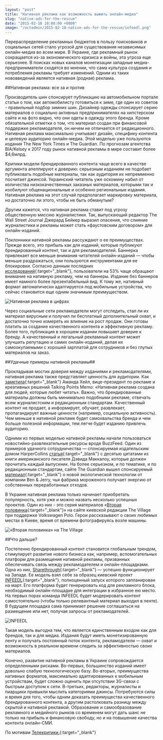 ```yaml
---
layout: "post"
title: "Нативная реклама как возможность выжить онлайн-медиа"
slug: "native-ads-for-the-rescue"
date: "2015-02-10 10:00:00 +0000"
image: "/octodmin/2015-02-10-native-ads-for-the-rescue/infeedl.png"
---
```


Перераспределение рекламных бюджетов в пользу поисковиков и социальных сетей стало угрозой для существования независимых онлайн-медиа во всем мире. В Украине, где рекламный рынок сокращается из-за экономического кризиса и войны, эта угроза еще серьезнее. В поисках новых каналов монетизации западные медиа-предприниматели сходятся во мнении, что сама культура создания и потребления рекламы требует изменений. Одним из таких нововведений является нативная (родная) реклама.

##Нативная реклама: все за и против

Производитель шин спонсирует публикацию на автомобильном портале статьи о том, как автомобилисту готовиться к зиме, где один из советов - правильный подбор зимних шин. Дизайнер одежды спонсирует серию материалов о социально активных предпринимателях на хипстерском сайте и на фото видно, что они одеты в одежду этого бренда. Кроме обязательной отметки о том, что материал создан при финансовой поддержке рекламодателя, он ничем не отличается от редакционного. Нативная реклама максимально учитывает дизайн, специфику контента и целевую аудиторию онлайн-медиа. Этой моделью уже пользуются издания The New York Times и The Guardian. По прогнозам агентства BIA/Kelsey к 2017 году рынок нативной рекламы в мире составит более $4,6млрд.

Критики модели брендированного контента чаще всего в качестве аргумента апеллируют к доверию: серьезным изданиям не подобает публиковать подобные материалы, так как аудитория их непремменно посчитает джинсой. Украинский читатель уже оскомину набил от количества низкокачественных заказных материалов, которыми так и изобилуют общенациональные и особенно региональные издания. Нативная реклама на этот случай предполагает маркировку материала, но достаточно ли этого, чтобы не быть обманутым?

Другим кажется, что нативная реклама ставит под угрозу общественную миссию журналистики. Так, выпускающий редактор The Wall Street Journal Джерард Бейкер выразил опасения, что слияние журналистики и рекламы может стать «фаустовским договором» для онлайн-изданий.

Поклонники нативной рекламы рассуждают о ее преимуществах. Прежде всего, это прибыль как для изданий, которые публикуют брендированный контент, так и для рекламодателей. Баннерка привлекает все меньше внимания читателей онлайн-изданий — чтобы меньше раздражаться, они пользуются инструментами для ее блокировки. Согласно данным последних [исследований](https://www.sharethrough.com/2013/05/infographic-native-advertising-effectiveness-study-by-ipg-media-labs/){:target="_blank"}, пользователи на 53% чаще обращают внимание на нативную рекламу, чем на баннеры.
Издание без баннеров имеет намного более презентабельный вид. К тому же, нативный формат автоматически адаптируется под мобильные устройства, что сейчас становится еще одним значимым преимуществом.

![Нативная реклама в цифрах](/octodmin/2015-02-10-native-ads-for-the-rescue/info.png)

Через социальные сети рекламодатели могут отследить, стал ли их материал вирусным и получил ли бесплатный дополнительный охват,  и достаточно точно измерять их влияние на рост продаж.  Они готовы платить за создание качественного контента и эффективную рекламу. Более того, публикация в хорошем издании повышает доверие к бренду. А качественный и легальный рекламный контент может улучшить репутацию и самих онлайн-изданий, делая их самоокупаемыми с хорошей зарплатой для сотрудников и без глупых материалов на заказ.

##Удачные примеры нативной рекламы##

Прокладывая мостик доверия между изданиями и рекламодателями, нативная реклама также представляет ценность для аудитории. Как [заметила](http://www.niemanlab.org/2014/12/native-helps-pay-for-the-news/){:target="_blank"} Аманда Хейл, вице-президент по рекламе и креативных решений Talking Points Memo: «Нативная реклама создана для людей, которые любят читать». Важно, что брендированные материалы должны быть минимально подобными рекламе, отвечать всем журналистским и редакционным стандартам. Качественный контент не продает, а информирует, обучает, развлекает, пропагандирует важные ценности (например, социальную активность). Чем меньше в нативной рекламе будет самохвальства бренда и чем больше полезной информации, тем легче будет изданию привлечь аудиторию.

Одними из первых моделью нативной рекламы начали пользоваться новостийно-развлекательные ресурсы вроде BuzzFeed. Один из примеров удачного сотрудничества — спонсируемая издательским домом HarperCollins [статья](http://www.buzzfeed.com/harpercollins/10-quotes-every-grad-needs-to-read-9npd){:target="_blank"} с десятью цитатами из книги американского писателя Дэвида Маккалоу, которые должен прочитать каждый выпускник. На более серьезном, и по тематике, и по редакционным стандартам, сайте The Guardian вышел спонсируемый [материал](http://www.theguardian.com/sustainable-business/2014/jul/18/ben-jerry-turn-ice-cream-into-energy){:target="_blank"} о новой экологической технологии от компании Ben & Jerry, чья фабрика мороженого получает энергию от собственных переработанных отходов.

В Украине нативная реклама только начинает приобретать популярность, хотя уже и можно назвать несколько успешных проектов. Один из них - это серия материалов «[Вторая половинка](http://www.the-village.ru/village/weekend/vtoraya-polovinka/){:target="_blank"}» на сайте киевской редакции The Village при поддержке Volkswagen Polo. Герои рассказывают о своих любимых местах в Киеве, время от времени фотографируясь возле машины.

![«Вторая половинка» на The Village](/octodmin/2015-02-10-native-ads-for-the-rescue/village.png)

##Что дальше?

Постепенно брендированный контент становится глобальным трендом, стимулирует развитие нового бизнеса как, например, вспомогательных платформ для размещения нативной рекламы, призванных обеспечивать связь между рекламодателем и онлайн-площадками.  Одна из них, [Sharethrough](http://sharethrough.com){:target="_blank"} — успешно функционирует на Западе. Ее модель взял себе за образец киевский проект [INFEEDL](http://infeedl.com){:target="_blank"}, полноценный запуск которого запланирован на март. Его платформа будет генерировать код для рекламного блока, необходимый онлайн-площадке для интеграции в избранное ею место. На первых порах команда INFEEDL будет модерировать контент самостоятельно (чтобы только релевантный материал выходил в ленте). В будущем площадка сама принимает решение соглашаться на размещение или нет, получая запросы от рекламодателей.

![INFEEDL](/octodmin/2015-02-10-native-ads-for-the-rescue/infeedl.png)

Такая модель выгодна тем, что является единственным входом как для брендов, так и для медиа. Издания будут иметь монетизированную ленту и получать постоянный поток контента, рекламодатели — охват и возможность в реальном времени следить за эффективностью своих материалов.

Конечно, развитие нативной рекламы в Украине сопровождается определенными рисками. Во-первых, большинство изданий имеет довольно слабую технологическую базу. Во-вторых, преимущества нативных форматов, максимально адаптированных к мобильным устройствам, будет сложно оценить при отсутствии 3G-связи с быстрым  доступом к сети. В-третьих, редакторы, журналисты и пиарщики привыкли мыслить категориями джинсы. Потребуются силы и время для того, чтобы одним доказать преимущества качественного брендированного контента, а другим растолковать разницу между скрытой и нативной рекламой. Образование и самообразование рекламного и медийного рынков со временем могут дать шанс не только на прибыль и финансовую свободу, но и на повышение качества контента онлайн-СМИ.

По мотивам [Телекритики.](http://www.telekritika.ua/rinok/2015-01-26/102915){:target="_blank"}
